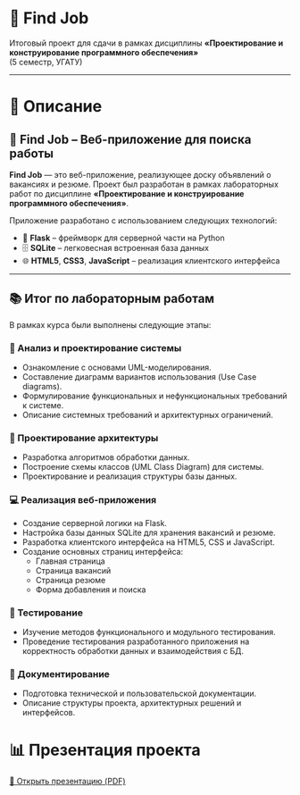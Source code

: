 # 🧠 Find Job

Итоговый проект для сдачи в рамках дисциплины
**«Проектирование и конструирование программного обеспечения»**  
(5 семестр, УГАТУ)

---

# 📘 Описание


## 🧩 Find Job – Веб-приложение для поиска работы

**Find Job** — это веб-приложение, реализующее доску объявлений о вакансиях и резюме. Проект был разработан в рамках лабораторных работ по дисциплине **«Проектирование и конструирование программного обеспечения»**.  

Приложение разработано с использованием следующих технологий:
- 🐍 **Flask** – фреймворк для серверной части на Python
- 🗄️ **SQLite** – легковесная встроенная база данных
- 🌐 **HTML5**, **CSS3**, **JavaScript** – реализация клиентского интерфейса

---

## 📚 Итог по лабораторным работам

В рамках курса были выполнены следующие этапы:

### 📌 Анализ и проектирование системы
- Ознакомление с основами UML-моделирования.
- Составление диаграмм вариантов использования (Use Case diagrams).
- Формулирование функциональных и нефункциональных требований к системе.
- Описание системных требований и архитектурных ограничений.

### 🧠 Проектирование архитектуры
- Разработка алгоритмов обработки данных.
- Построение схемы классов (UML Class Diagram) для системы.
- Проектирование и реализация структуры базы данных.

### 💻 Реализация веб-приложения
- Создание серверной логики на Flask.
- Настройка базы данных SQLite для хранения вакансий и резюме.
- Разработка клиентского интерфейса на HTML5, CSS и JavaScript.
- Создание основных страниц интерфейса:
  - Главная страница
  - Страница вакансий
  - Страница резюме
  - Форма добавления и поиска

### 🧪 Тестирование
- Изучение методов функционального и модульного тестирования.
- Проведение тестирования разработанного приложения на корректность обработки данных и взаимодействия с БД.

### 📄 Документирование
- Подготовка технической и пользовательской документации.
- Описание структуры проекта, архитектурных решений и интерфейсов.

# 📊 Презентация проекта

[📄 Открыть презентацию (PDF)](./presentation.pdf)
